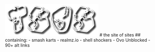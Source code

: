 <img src="tsos.png">
# the site of sites
## containing: 
- smash karts
- realmz.io
- shell shockers
- Ovo Unblocked
- 90+ alt links
